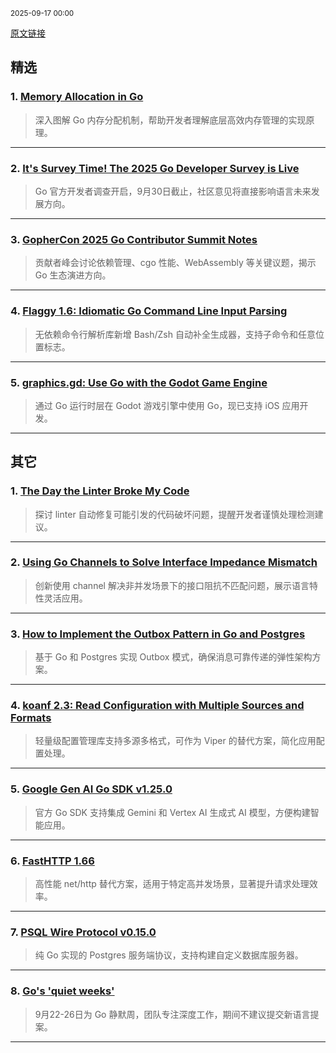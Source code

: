 <sub>2025-09-17 00:00</sub>


[原文链接](https://golangweekly.com/issues/570)


## 精选

### 1. [Memory Allocation in Go](https://golangweekly.com/link/174413/rss)
> 深入图解 Go 内存分配机制，帮助开发者理解底层高效内存管理的实现原理。

---

### 2. [It's Survey Time! The 2025 Go Developer Survey is Live](https://golangweekly.com/link/174414/rss)
> Go 官方开发者调查开启，9月30日截止，社区意见将直接影响语言未来发展方向。

---

### 3. [GopherCon 2025 Go Contributor Summit Notes](https://golangweekly.com/link/174417/rss)
> 贡献者峰会讨论依赖管理、cgo 性能、WebAssembly 等关键议题，揭示 Go 生态演进方向。

---

### 4. [Flaggy 1.6: Idiomatic Go Command Line Input Parsing](https://golangweekly.com/link/174426/rss)
> 无依赖命令行解析库新增 Bash/Zsh 自动补全生成器，支持子命令和任意位置标志。

---

### 5. [graphics.gd: Use Go with the Godot Game Engine](https://golangweekly.com/link/174443/rss)
> 通过 Go 运行时层在 Godot 游戏引擎中使用 Go，现已支持 iOS 应用开发。

---

## 其它

### 1. [The Day the Linter Broke My Code](https://golangweekly.com/link/174418/rss)
> 探讨 linter 自动修复可能引发的代码破坏问题，提醒开发者谨慎处理检测建议。

---

### 2. [Using Go Channels to Solve Interface Impedance Mismatch](https://golangweekly.com/link/174421/rss)
> 创新使用 channel 解决非并发场景下的接口阻抗不匹配问题，展示语言特性灵活应用。

---

### 3. [How to Implement the Outbox Pattern in Go and Postgres](https://golangweekly.com/link/174422/rss)
> 基于 Go 和 Postgres 实现 Outbox 模式，确保消息可靠传递的弹性架构方案。

---

### 4. [koanf 2.3: Read Configuration with Multiple Sources and Formats](https://golangweekly.com/link/174428/rss)
> 轻量级配置管理库支持多源多格式，可作为 Viper 的替代方案，简化应用配置处理。

---

### 5. [Google Gen AI Go SDK v1.25.0](https://golangweekly.com/link/174429/rss)
> 官方 Go SDK 支持集成 Gemini 和 Vertex AI 生成式 AI 模型，方便构建智能应用。

---

### 6. [FastHTTP 1.66](https://golangweekly.com/link/174430/rss)
> 高性能 net/http 替代方案，适用于特定高并发场景，显著提升请求处理效率。

---

### 7. [PSQL Wire Protocol v0.15.0](https://golangweekly.com/link/174436/rss)
> 纯 Go 实现的 Postgres 服务端协议，支持构建自定义数据库服务器。

---

### 8. [Go's 'quiet weeks'](https://golangweekly.com/link/174416/rss)
> 9月22-26日为 Go 静默周，团队专注深度工作，期间不建议提交新语言提案。

---
    